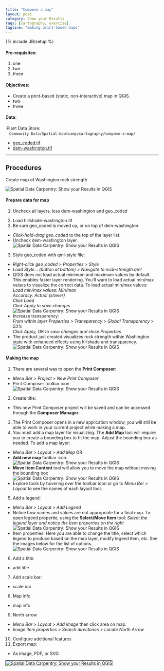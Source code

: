 ```yaml
---
title: "Compose a map"
layout: post
category: Show your Results
tags: [cartography, exercise]
tagline: "making print-based maps"
---
```


{% include JB/setup %}

#### Pre-requisites:

1. one
2. two
3. three

#### Objectives:

- Create a print-based (static, non-interactive) map in QGIS.
- two
- three

#### Data:

iPlant Data Store: <br>&nbsp;&nbsp;&nbsp;``Community Data/Spatial-bootcamp/cartography/compose-a-map/``

- [geo_coded.tif](link-to-geo-coded)
- [dem-washington.tif](link-to-dem)

----

## Procedures

Create map of Washington rock strength

 ![Spatial Data Carpentry: Show your Results in QGIS]({{BASE_PATH}}{{ASSET_PATH}}/images/carto-1.png)

#### Prepare data for map

1. Uncheck all layers, less dem-washington and geo_coded
<!--2. Create hillshade: * <em>Menu Bar > Raster > Analysis > DEM (Terrain models)</em> * Configure input as follows:<br> Notice the Z factor, this will exaggerate elevation and give the map an appearance of greater relief.<br>![Spatial Data Carpentry: Show your Results in QGIS]({{BASE_PATH}}{{ASSET_PATH}}/images/carto-2.png) -->
2. Load hillshade-washington.tif
2. Be sure geo_coded is moved up, or on top of dem-washington:
 * <em>Click-hold-drag geo_coded</em> to the top of the layer list.
 * Uncheck dem-washington layer.<br>
 ![Spatial Data Carpentry: Show your Results in QGIS]({{BASE_PATH}}{{ASSET_PATH}}/images/carto-3.png)
3. Style geo_coded with qml-style file:
 * <em>Right-click geo_coded > Properties > Style</em>
 * <em>Load Style... (button at bottom) > Navigate to rock-strength.qml</em>
 * QGIS does not load actual minimum and maximum values by default. This enables faster layer rendering. You'll want to load actual min/max values to visualize the correct data. To load actual min/max values:<br><em>Load min/max values: Min/max<br>Accuracy: Actual (slower)<br>Click Load<br>Click Apply to save changes</em><br>
 ![Spatial Data Carpentry: Show your Results in QGIS]({{BASE_PATH}}{{ASSET_PATH}}/images/carto-4.png)
 * Increase transparency:<br><em>From within layer Properties > Transparency > Global Transparency > 50%<br>Click Apply, OK to save changes and close Properties</em><br>
 * The product just created visualizes rock strength within Washington state with enhanced effects using hillshade and transparency.
 ![Spatial Data Carpentry: Show your Results in QGIS]({{BASE_PATH}}{{ASSET_PATH}}/images/carto-5.png)

#### Making the map

1. There are several was to open the **Print Composer**:
 * <em>Menu Bar > Project > New Print Composer</em>
 * Print Composer toolbar icon<br>
 ![Spatial Data Carpentry: Show your Results in QGIS]({{BASE_PATH}}{{ASSET_PATH}}/images/carto-6.png)
2. Create title:
 * This new Print Composer project will be saved and can be accessed through the **Composer Manager**.
3. The Print Composer opens in a new application window, you will still be able to work in your current project while making a map.
4. You must add a map layer for visualizing. The **Add Map** tool will require you to create a bounding box to fit the map. Adjust the bounding box as needed. To add a map layer:
 * <em>Menu Bar > Layout > Add Map</em> OR
 * **Add new map** toolbar icon:<br>
 ![Spatial Data Carpentry: Show your Results in QGIS]({{BASE_PATH}}{{ASSET_PATH}}/images/carto-7.png)
 * **Move Item Content** tool will allow you to move the map without moving the bounding box<br>
 ![Spatial Data Carpentry: Show your Results in QGIS]({{BASE_PATH}}{{ASSET_PATH}}/images/carto-8.png)
 * Explore tools by hovering over the toolbar icon or go to <em>Menu Bar > Layout</em> to see the names of each layout tool.
5. Add a legend:
 * <em>Menu Bar > Layout > Add Legend</em>
 * Notice how names and values are not appropriate for a final map. To open legend propertie, using the **Select/Move Item** tool: <em>Select the legend layer and notice the Item properties on the right</em><br>
 ![Spatial Data Carpentry: Show your Results in QGIS]({{BASE_PATH}}{{ASSET_PATH}}/images/carto-9.png)
 * Item properties: Here you are able to change the title, select which legend to produce based on the map layer, modify legend item, etc. See the images below for the list of options.<br>
 ![Spatial Data Carpentry: Show your Results in QGIS]({{BASE_PATH}}{{ASSET_PATH}}/images/carto-10.png)
 6. Add a title:
 * add title
 7. Add scale bar:
 * scale bar
 8. Map info
 * map info
 9. North arrow
 * <em>Menu Bar > Layout > Add image</em> then click area on map.
 * <em>Image item properties > Search directories > Locate North Arrow</em>
10. Configure additional features
11. Export map:
 * As Image, PDF, or SVG.<br>
 <img src="{{BASE_PATH}}{{ASSET_PATH}}/images/carto-final-map.jpg" style="border:1px solid black;" alt="Spatial Data Carpentry: Show your Results in QGIS">

